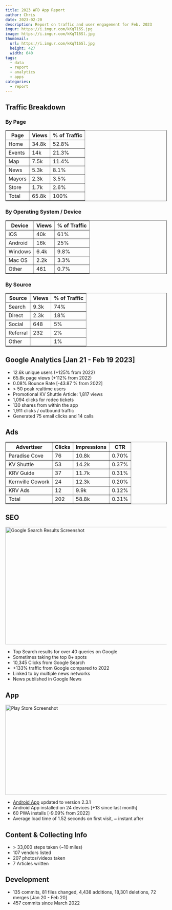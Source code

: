 ```yaml
---
title: 2023 WFD App Report
author: Chris
date: 2023-02-20
description: Report on traffic and user engagement for Feb. 2023
imgur: https://i.imgur.com/kKqT16S.jpg
image: https://i.imgur.com/kKqT16Sl.jpg
thumbnail:
  url: https://i.imgur.com/kKqT16Sl.jpg
  height: 427
  width: 640
tags:
  - data
  - report
  - analytics
  - apps
categories:
  - report
---
```

## Traffic Breakdown

### By Page
<table border="1"><thead><tr><th>Page</th><th>Views</th><th>% of Traffic</th></tr></thead><tbody><tr><td>Home</td><td>34.8k</td><td>52.8%</td></tr><tr><td>Events</td><td>14k</td><td>21.3%</td></tr><tr><td>Map</td><td>7.5k</td><td>11.4%</td></tr><tr><td>News</td><td>5.3k</td><td>8.1%</td></tr><tr><td>Mayors</td><td>2.3k</td><td>3.5%</td></tr><tr><td>Store</td><td>1.7k</td><td>2.6%</td></tr><tr><td>Total</td><td>65.8k</td><td>100%</td></tr></tbody></table>

### By Operating System / Device

<table border="1"><thead><tr><th>Device</th><th>Views</th><th>% of Traffic</th></tr></thead><tbody><tr><td>iOS</td><td>40k</td><td>61%</td></tr><tr><td>Android</td><td>16k</td><td>25%</td></tr><tr><td>Windows</td><td>6.4k</td><td>9.8%</td></tr><tr><td>Mac OS</td><td>2.2k</td><td>3.3%</td></tr><tr><td>Other</td><td>461</td><td>0.7%</td></tr></tbody></table>

### By Source

<table border="1"><thead><tr><th>Source</th><th>Views</th><th>% of Traffic</th></tr></thead><tbody><tr><td>Search</td><td>9.3k</td><td>74%</td></tr><tr><td>Direct</td><td>2.3k</td><td>18%</td></tr><tr><td>Social</td><td>648</td><td>5%</td></tr><tr><td>Referral</td><td>232</td><td>2%</td></tr><tr><td>Other</td><td></td><td>1%</td></tr></tbody></table>

## Google Analytics [Jan 21 - Feb 19 2023]
- 12.6k unique users (+125% from 2022)
- 65.8k page views (+112% from 2022)
- 0.08% Bounce Rate [-43.87 % from 2022]
- &gt; 50 peak realtime users
- Promotional KV Shuttle Article: 1,817 views
- 1,094 clicks for rodeo tickets
- 130 shares from within the app
- 1,911 clicks / outbound traffic
- Generated 75 email clicks and 14 calls

## Ads
<table border="1"><thead><tr><th>Advertiser</th><th>Clicks</th><th>Impressions</th><th>CTR</th></tr></thead><tbody><tr><td>Paradise Cove</td><td>76</td><td>10.8k</td><td>0.70%</td></tr><tr><td>KV Shuttle</td><td>53</td><td>14.2k</td><td>0.37%</td></tr><tr><td>KRV Guide</td><td>37</td><td>11.7k</td><td>0.31%</td></tr><tr><td>Kernville Cowork</td><td>24</td><td>12.3k</td><td>0.20%</td></tr><tr><td>KRV Ads</td><td>12</td><td>9.9k</td><td>0.12%</td></tr><tr><td>Total</td><td>202</td><td>58.8k</td><td>0.31%</td></tr></tbody></table>

## SEO
<div class="center">
  <img src="https://i.imgur.com/vRO3dekl.jpg" crossorigin="anonymous" referrerpolicy="no-referrer" loading="lazy" alt="Google Search Results Screenshot" width="640" height="366" />
</div>

- Top Search results for over 40 queries on Google
- Sometimes taking the top 8+ spots
- 10,345 Clicks from Google Search
- +133% traffic from Google compared to 2022
- Linked to by multiple news networks
- News published in Google News

## App
<div class="center">
  <img src="https://i.imgur.com/dHOd4hQl.jpg" crossorigin="anonymous" referrerpolicy="no-referrer" loading="lazy" alt="Play Store Screenshot" width="640" height="281" />
</div>

- [Android App](https://play.google.com/store/apps/details?id=com.whiskey_flats.twa) updated to version 2.3.1
- Android App installed on 24 devices [+13 since last month]
- 60 PWA installs [-9.09% from 2022]
- Average load time of 1.52 seconds on first visit, ~ instant after

## Content & Collecting Info
- &gt; 33,000 steps taken (~10 miles)
- 107 vendors listed
- 207 photos/videos taken
- 7 Articles written

## Development
- 135 commits, 81 files changed, 4,438 additions, 18,301 deletions, 72 merges [Jan 20 - Feb 20]
- 457 commits since March 2022
